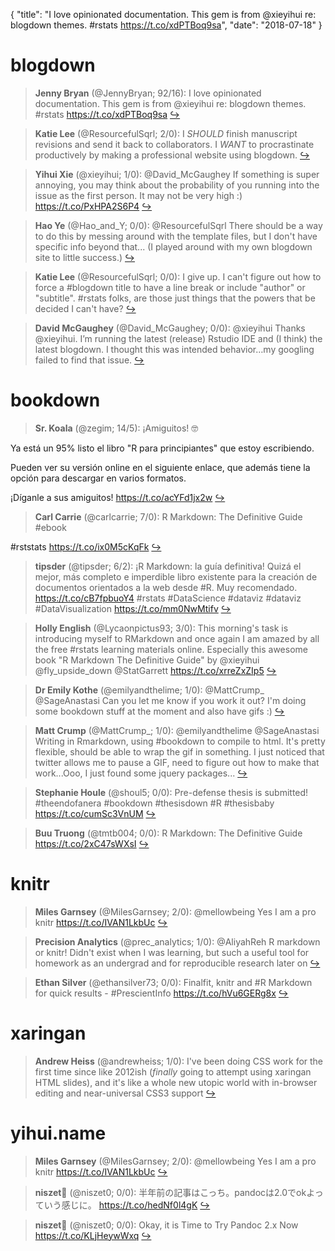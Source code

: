{
  "title": "I love opinionated documentation. This gem is from @xieyihui re: blogdown themes. #rstats https://t.co/xdPTBoq9sa",
  "date": "2018-07-18"
}

# blogdown

> **Jenny Bryan** (@JennyBryan; 92/16): I love opinionated documentation. This gem is from @xieyihui re: blogdown themes. #rstats https://t.co/xdPTBoq9sa  [&#8618;](https://twitter.com/xieyihui/status/1019266307080851456)

<!-- -->


> **Katie Lee** (@ResourcefulSqrl; 2/0): I *SHOULD* finish manuscript revisions and send it back to collaborators. I *WANT* to procrastinate productively by making a professional website using blogdown.  [&#8618;](https://twitter.com/xieyihui/status/1019257355517747200)

<!-- -->


> **Yihui Xie** (@xieyihui; 1/0): @David_McGaughey If something is super annoying, you may think about the probability of you running into the issue as the first person. It may not be very high :) https://t.co/PxHPA2S6P4  [&#8618;](https://twitter.com/xieyihui/status/1019065207887421443)

<!-- -->


> **Hao Ye** (@Hao_and_Y; 0/0): @ResourcefulSqrl There should be a way to do this by messing around with the template files, but I don't have specific info beyond that... (I played around with my own blogdown site to little success.)  [&#8618;](https://twitter.com/xieyihui/status/1019335082509848577)

<!-- -->


> **Katie Lee** (@ResourcefulSqrl; 0/0): I give up. I can't figure out how to force a #blogdown title to have a line break or include "author" or "subtitle". #rstats folks, are those just things that the powers that be decided I can't have?  [&#8618;](https://twitter.com/xieyihui/status/1019323607963533312)

<!-- -->


> **David McGaughey** (@David_McGaughey; 0/0): @xieyihui Thanks @xieyihui. I’m running the latest (release) Rstudio IDE and (I think) the latest blogdown. I thought this was intended behavior…my googling failed to find that issue.  [&#8618;](https://twitter.com/xieyihui/status/1019194488940584960)

<!-- -->


# bookdown

> **Sr. Koala** (@zegim; 14/5): ¡Amiguitos! 🤓
>
Ya está un 95% listo el libro "R para principiantes" que estoy escribiendo.
>
Pueden ver su versión online en el siguiente enlace, que además tiene la opción para descargar en varios formatos. 
>
¡Díganle a sus amiguitos!
https://t.co/acYFd1jx2w  [&#8618;](https://twitter.com/xieyihui/status/1019050396797546496)

<!-- -->


> **Carl Carrie** (@carlcarrie; 7/0): R Markdown: The Definitive Guide #ebook
>
#rststats 
 https://t.co/ix0M5cKqFk  [&#8618;](https://twitter.com/xieyihui/status/1019178925258354694)

<!-- -->


> **tipsder** (@tipsder; 6/2): ¡R Markdown: la guía definitiva! Quizá el mejor, más completo e imperdible libro existente para la creación de documentos orientados a la web desde #R. Muy recomendado.
https://t.co/cB7fpbuoY4
#rstats 
#DataScience 
#dataviz 
#dataviz 
#DataVisualization https://t.co/mm0NwMtifv  [&#8618;](https://twitter.com/xieyihui/status/1019351667433705473)

<!-- -->


> **Holly English** (@Lycaonpictus93; 3/0): This morning's task is introducing myself to RMarkdown and once again I am amazed by all the free #rstats learning materials online. Especially this awesome book "R Markdown The Definitive Guide" by @xieyihui @fly_upside_down @StatGarrett https://t.co/xrreZxZIp5  [&#8618;](https://twitter.com/xieyihui/status/1019153812530057216)

<!-- -->


> **Dr Emily Kothe** (@emilyandthelime; 1/0): @MattCrump_ @SageAnastasi Can you let me know if you work it out? I'm doing some bookdown stuff at the moment and also have gifs :)  [&#8618;](https://twitter.com/xieyihui/status/1019337913509687296)

<!-- -->


> **Matt Crump** (@MattCrump_; 1/0): @emilyandthelime @SageAnastasi Writing in Rmarkdown, using #bookdown to compile to html. It's pretty flexible, should be able to wrap the gif in something.  I just noticed that twitter allows me to pause a GIF, need to figure out how to make that work...Ooo, I just found some jquery packages...  [&#8618;](https://twitter.com/xieyihui/status/1019182759745597442)

<!-- -->


> **Stephanie Houle** (@shoul5; 0/0): Pre-defense thesis is submitted! #theendofanera #bookdown #thesisdown #R #thesisbaby https://t.co/cumSc3VnUM  [&#8618;](https://twitter.com/xieyihui/status/1019373432838946822)

<!-- -->


> **Buu Truong** (@tmtb004; 0/0): R Markdown: The Definitive Guide
https://t.co/2xC47sWXsI  [&#8618;](https://twitter.com/xieyihui/status/1019063994760421377)

<!-- -->


# knitr

> **Miles Garnsey** (@MilesGarnsey; 2/0): @mellowbeing Yes I am a pro knitr https://t.co/IVAN1LkbUc  [&#8618;](https://twitter.com/xieyihui/status/1019191280130113537)

<!-- -->


> **Precision Analytics** (@prec_analytics; 1/0): @AliyahReh R markdown or knitr! Didn't exist when I was learning, but such a useful tool for homework as an undergrad and for reproducible research later on  [&#8618;](https://twitter.com/xieyihui/status/1019331970977890304)

<!-- -->


> **Ethan Silver** (@ethansilver73; 0/0): Finalfit, knitr and #R Markdown for quick results - #PrescientInfo https://t.co/hVu6GERg8x  [&#8618;](https://twitter.com/xieyihui/status/1019345191596167170)

<!-- -->


# xaringan

> **Andrew Heiss** (@andrewheiss; 1/0): I've been doing CSS work for the first time since like 2012ish (*finally* going to attempt using xaringan HTML slides), and it's like a whole new utopic world with in-browser editing and near-universal CSS3 support  [&#8618;](https://twitter.com/xieyihui/status/1019394182018883584)

<!-- -->


# yihui.name

> **Miles Garnsey** (@MilesGarnsey; 2/0): @mellowbeing Yes I am a pro knitr https://t.co/IVAN1LkbUc  [&#8618;](https://twitter.com/xieyihui/status/1019191280130113537)

<!-- -->


> **niszet🌻** (@niszet0; 0/0): 半年前の記事はこっち。pandocは2.0でokよっていう感じに。
https://t.co/hedNf0l4gK  [&#8618;](https://twitter.com/xieyihui/status/1019252879809396736)

<!-- -->


> **niszet🌻** (@niszet0; 0/0): Okay, it is Time to Try Pandoc 2.x Now
https://t.co/KLjHeywWxq  [&#8618;](https://twitter.com/xieyihui/status/1019252694731481088)

<!-- -->


